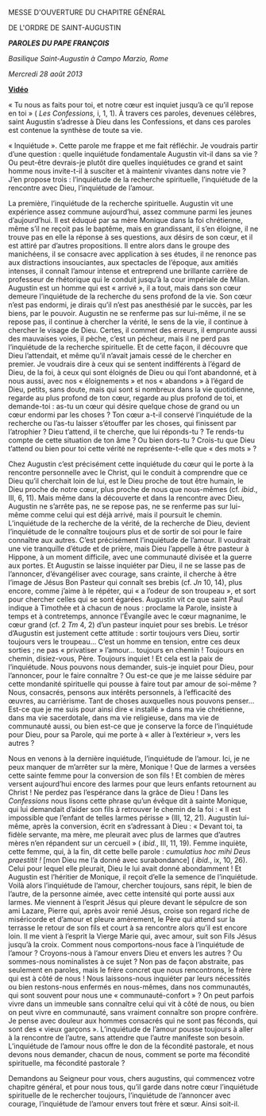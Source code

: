 MESSE D'OUVERTURE DU CHAPITRE GÉNÉRAL

DE L'ORDRE DE SAINT-AUGUSTIN

***PAROLES DU PAPE FRANÇOIS***

*Basilique Saint-Augustin à Campo Marzio, Rome*

*Mercredi 28 août 2013*

**[Vidéo](http://player.rv.va/vaticanplayer.asp?language=it&tic=VA_2O8G66UZ)**

« Tu nous as faits pour toi, et notre cœur est inquiet jusqu’à ce qu’il repose en toi » ( *Les Confessions,* i, 1, 1). À travers ces paroles, devenues célèbres, saint Augustin s’adresse à Dieu dans les Confessions, et dans ces paroles est contenue la synthèse de toute sa vie.

« Inquiétude ». Cette parole me frappe et me fait réfléchir. Je voudrais partir d’une question : quelle inquiétude fondamentale Augustin vit-il dans sa vie ? Ou peut-être devrais-je plutôt dire quelles inquiétudes ce grand et saint homme nous invite-t-il à susciter et à maintenir vivantes dans notre vie ? J’en propose trois : l’inquiétude de la recherche spirituelle, l’inquiétude de la rencontre avec Dieu, l’inquiétude de l’amour.

La première, l’inquiétude de la recherche spirituelle. Augustin vit une expérience assez commune aujourd’hui, assez commune parmi les jeunes d’aujourd’hui. Il est éduqué par sa mère Monique dans la foi chrétienne, même s’il ne reçoit pas le baptême, mais en grandissant, il s’en éloigne, il ne trouve pas en elle la réponse à ses questions, aux désirs de son cœur, et il est attiré par d’autres propositions. Il entre alors dans le groupe des manichéens, il se consacre avec application à ses études, il ne renonce pas aux distractions insouciantes, aux spectacles de l’époque, aux amitiés intenses, il connaît l’amour intense et entreprend une brillante carrière de professeur de rhétorique qui le conduit jusqu’à la cour impériale de Milan. Augustin est un homme qui est « arrivé », il a tout, mais dans son cœur demeure l’inquiétude de la recherche du sens profond de la vie. Son cœur n’est pas endormi, je dirais qu’il n’est pas anesthésié par le succès, par les biens, par le pouvoir. Augustin ne se renferme pas sur lui-même, il ne se repose pas, il continue à chercher la vérité, le sens de la vie, il continue à chercher le visage de Dieu. Certes, il commet des erreurs, il emprunte aussi des mauvaises voies, il pèche, c’est un pécheur, mais il ne perd pas l’inquiétude de la recherche spirituelle. Et de cette façon, il découvre que Dieu l’attendait, et même qu’il n’avait jamais cessé de le chercher en premier. Je voudrais dire à ceux qui se sentent indifférents à l’égard de Dieu, de la foi, à ceux qui sont éloignés de Dieu ou qui l’ont abandonné, et à nous aussi, avec nos « éloignements » et nos « abandons » à l’égard de Dieu, petits, sans doute, mais qui sont si nombreux dans la vie quotidienne, regarde au plus profond de ton cœur, regarde au plus profond de toi, et demande-toi : as-tu un cœur qui désire quelque chose de grand ou un cœur endormi par les choses ? Ton cœur a-t-il conservé l’inquiétude de la recherche ou l’as-tu laisser s’étouffer par les choses, qui finissent par l’atrophier ? Dieu t’attend, il te cherche, que lui réponds-tu ? Te rends-tu compte de cette situation de ton âme ? Ou bien dors-tu ? Crois-tu que Dieu t’attend ou bien pour toi cette vérité ne représente-t-elle que « des mots » ?

Chez Augustin c’est précisément cette inquiétude du cœur qui le porte à la rencontre personnelle avec le Christ, qui le conduit à comprendre que ce Dieu qu’il cherchait loin de lui, est le Dieu proche de tout être humain, le Dieu proche de notre cœur, plus proche de nous que nous-mêmes (cf. *ibid*., III, 6, 11). Mais même dans la découverte et dans la rencontre avec Dieu, Augustin ne s’arrête pas, ne se repose pas, ne se renferme pas sur lui-même comme celui qui est déjà arrivé, mais il poursuit le chemin. L’inquiétude de la recherche de la vérité, de la recherche de Dieu, devient l’inquiétude de le connaître toujours plus et de sortir de soi pour le faire connaître aux autres. C’est précisément l’inquiétude de l’amour. Il voudrait une vie tranquille d’étude et de prière, mais Dieu l’appelle à être pasteur à Hippone, à un moment difficile, avec une communauté divisée et la guerre aux portes. Et Augustin se laisse inquiéter par Dieu, il ne se lasse pas de l’annoncer, d’évangéliser avec courage, sans crainte, il cherche à être l’image de Jésus Bon Pasteur qui connaît ses brebis (cf. *Jn* 10, 14), plus encore, comme j’aime à le répéter, qui « a l’odeur de son troupeau », et sort pour chercher celles qui se sont égarées. Augustin vit ce que saint Paul indique à Timothée et à chacun de nous : proclame la Parole, insiste à temps et à contretemps, annonce l’Évangile avec le cœur magnanime, le cœur grand (cf. 2 *Tm* 4, 2) d’un pasteur inquiet pour ses brebis. Le trésor d’Augustin est justement cette attitude : sortir toujours vers Dieu, sortir toujours vers le troupeau… C’est un homme en tension, entre ces deux sorties ; ne pas « privatiser » l’amour… toujours en chemin ! Toujours en chemin, disiez-vous, Père. Toujours inquiet ! Et cela est la paix de l’inquiétude. Nous pouvons nous demander, suis-je inquiet pour Dieu, pour l’annoncer, pour le faire connaître ? Ou est-ce que je me laisse séduire par cette mondanité spirituelle qui pousse à faire tout par amour de soi-même ? Nous, consacrés, pensons aux intérêts personnels, à l’efficacité des œuvres, au carriérisme. Tant de choses auxquelles nous pouvons penser… Est-ce que je me suis pour ainsi dire « installé » dans ma vie chrétienne, dans ma vie sacerdotale, dans ma vie religieuse, dans ma vie de communauté aussi, ou bien est-ce que je conserve la force de l’inquiétude pour Dieu, pour sa Parole, qui me porte à « aller à l’extérieur », vers les autres ?

Nous en venons à la dernière inquiétude, l’inquiétude de l’amour. Ici, je ne peux manquer de m’arrêter sur la mère, Monique ! Que de larmes a versées cette sainte femme pour la conversion de son fils ! Et combien de mères versent aujourd’hui encore des larmes pour que leurs enfants retournent au Christ ! Ne perdez pas l’espérance dans la grâce de Dieu ! Dans les *Confessions* nous lisons cette phrase qu’un évêque dit à sainte Monique, qui lui demandait d’aider son fils à retrouver le chemin de la foi : « Il est impossible que l’enfant de telles larmes périsse » (III, 12, 21). Augustin lui-même, après la conversion, écrit en s’adressant à Dieu : « Devant toi, ta fidèle servante, ma mère, me pleurait avec plus de larmes que d’autres mères n’en répandent sur un cercueil » ( *ibid.*, III, 11, 19). Femme inquiète, cette femme, qui, à la fin, dit cette belle parole : *cumulatius hoc mihi Deus praestitit !* [mon Dieu me l’a donné avec surabondance] ( *ibid.*, ix, 10, 26). Celui pour lequel elle pleurait, Dieu le lui avait donné abondamment ! Et Augustin est l’héritier de Monique, il reçoit d’elle la semence de l’inquiétude. Voilà alors l’inquiétude de l’amour, chercher toujours, sans répit, le bien de l’autre, de la personne aimée, avec cette intensité qui porte aussi aux larmes. Me viennent à l’esprit Jésus qui pleure devant le sépulcre de son ami Lazare, Pierre qui, après avoir renié Jésus, croise son regard riche de miséricorde et d’amour et pleure amèrement, le Père qui attend sur la terrasse le retour de son fils et court à sa rencontre alors qu’il est encore loin. Il me vient à l’esprit la Vierge Marie qui, avec amour, suit son Fils Jésus jusqu’à la croix. Comment nous comportons-nous face à l’inquiétude de l’amour ? Croyons-nous à l’amour envers Dieu et envers les autres ? Ou sommes-nous nominalistes à ce sujet ? Non pas de façon abstraite, pas seulement en paroles, mais le frère concret que nous rencontrons, le frère qui est à côté de nous ! Nous laissons-nous inquiéter par leurs nécessités ou bien restons-nous enfermés en nous-mêmes, dans nos communautés, qui sont souvent pour nous une « communauté-confort » ? On peut parfois vivre dans un immeuble sans connaître celui qui vit à côté de nous, ou bien on peut vivre en communauté, sans vraiment connaître son propre confrère. Je pense avec douleur aux hommes consacrés qui ne sont pas féconds, qui sont des « vieux garçons ». L’inquiétude de l’amour pousse toujours à aller à la rencontre de l’autre, sans attendre que l’autre manifeste son besoin. L’inquiétude de l’amour nous offre le don de la fécondité pastorale, et nous devons nous demander, chacun de nous, comment se porte ma fécondité spirituelle, ma fécondité pastorale ?

Demandons au Seigneur pour vous, chers augustins, qui commencez votre chapitre général, et pour nous tous, qu’il garde dans notre cœur l’inquiétude spirituelle de le rechercher toujours, l’inquiétude de l’annoncer avec courage, l’inquiétude de l’amour envers tout frère et sœur. Ainsi soit-il.